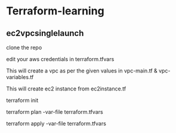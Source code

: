# Terraform-learning

ec2vpcsinglelaunch
------------------
clone the repo 

edit your aws credentials in terraform.tfvars

This will create a vpc as per the given values in vpc-main.tf & vpc-variables.tf

This will create ec2 instance from ec2instance.tf


terraform init

terraform plan -var-file terraform.tfvars

terraform apply -var-file terraform.tfvars
